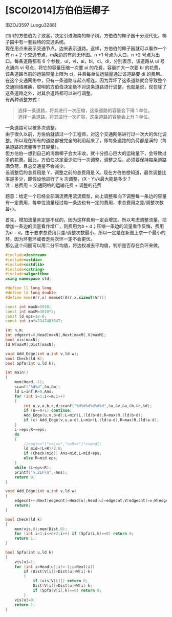# [SCOI2014]方伯伯运椰子
[BZOJ3597 Luogu3288]

四川的方伯伯为了致富，决定引进海南的椰子树。方伯伯的椰子园十分现代化，椰子园中有一套独特的交通系统。  
现在用点来表示交通节点，边来表示道路。这样，方伯伯的椰子园就可以看作一个有 n + 2 个交通节点，m条边的有向无环图。n +1 号点为入口，n +2 号点为出口。每条道路都有 6 个参数，ui，vi，ai，bi，ci，di，分别表示，该道路从 ui 号点通向 vi 号点，将它的容量压缩一次要 ai 的花费，容量扩大一次要 bi 的花费，该条道路当前的运输容量上限为 ci，并且每单位运输量通过该道路要 di 的费用。  
在这个交通网络中，只有一条道路与起点相连。因为弄坏了这条道路就会导致整个交通网络瘫痪，聪明的方伯伯决定绝不对这条道路进行调整，也就是说，现在除了这条道路之外，对其余道路都可以进行调整。  
有两种调整方式：  
>  选择一条道路，将其进行一次压缩，这条道路的容量会下降 1 单位。  
选择一条道路，将其进行一次扩容，这条道路的容量会上升 1 单位。

一条道路可以被多次调整。  
由于很久以前，方伯伯就请过一个工程师，对这个交通网络进行过一次大的优化调整。所以现在所有的道路都被完全的利用起来了，即每条道路的负荷都是满的（每条道路的流量等于其容量）。  
但方伯伯一想到自己的海南椰子会大丰收，就十分担心巨大的运输量下，会导致过多的花费。因此，方伯伯决定至少进行一次调整，调整之后，必须要保持每条道路满负荷，且总交通量不会减少。  
设调整后的总费用是 Y，调整之前的总费用是 X。现在方伯伯想知道，最优调整比率是多少，即假设他进行了 k 次调整，(X - Y)/k最大能是多少？  
注：总费用 = 交通网络的运输花费 + 调整的花费

题意：给定一个已经全部满流费用流流模型，向上调整和向下调整每一条边的容量有一定费用，每单位流量经过每一条边也有一定的费用，求总费用之差/调整次数最小。

首先，增加流量肯定是不优的，因为这样费用一定会增加。所以考虑调整流量。把增加一条边的流量看作增广，则费用为$b+d$；压缩一条边的流量看作反悔，费用为$a-d$。由于要求总费用只差/调整次数最小，所以一定是在新图上求一个最小的环，因为环套环或者走两次环一定不会更优。  
那么这个问题可以用二分平均值，将边权减去平均值，判断是否存在负环来做。

```cpp
#include<iostream>
#include<cstdio>
#include<cstdlib>
#include<cstring>
#include<algorithm>
using namespace std;

#define ll long long
#define ld long double
#define mem(Arr,x) memset(Arr,x,sizeof(Arr))

const int maxN=5010;
const int maxM=3010*2;
const ld eps=1e-8;
const int inf=2147483647;

int n,m;
int edgecnt=0,Head[maxN],Next[maxM],V[maxM];
bool vis[maxN];
ld W[maxM],Dist[maxN];

void Add_Edge(int u,int v,ld w);
bool Check(ld k);
bool Spfa(int u,ld k);

int main()
{
	mem(Head,-1);
	scanf("%d%d",&n,&m);
	ld L=inf,R=0,Ans;
	for (int i=1;i<=m;i++)
	{
		int u,v,a,b,c,d;scanf("%d%d%d%d%d%d",&u,&v,&a,&b,&c,&d);
		if (u==n+1) continue;
		Add_Edge(u,v,b+d);L=min(L,(ld)b+d);R=max(R,(ld)b+d);
		if (c) Add_Edge(v,u,a-d),L=min(L,(ld)a-d),R=max(R,(ld)a-d);
	}
	L-=eps;R+=eps;
	do
	{
		//cout<<"("<<L<<","<<R<<")"<<endl;
		ld mid=(L+R)/2.0;
		if (Check(mid)) Ans=mid,L=mid+eps;
		else R=mid-eps;
	}
	while (L+eps<R);
	printf("%.2LF\n",-Ans);
	return 0;
}

void Add_Edge(int u,int v,ld w)
{
	edgecnt++;Next[edgecnt]=Head[u];Head[u]=edgecnt;V[edgecnt]=v;W[edgecnt]=w;
	return;
}

bool Check(ld k)
{
	mem(vis,0);mem(Dist,0);
	for (int i=1;i<=n+2;i++) if (Spfa(i,k)==0) return 0;
	return 1;
}

bool Spfa(int u,ld k)
{
	vis[u]=1;
	for (int i=Head[u];i!=-1;i=Next[i])
		if (Dist[V[i]]>Dist[u]+W[i]-k)
		{
			if (vis[V[i]]) return 0;
			Dist[V[i]]=Dist[u]+W[i]-k;
			if (Spfa(V[i],k)==0) return 0;
		}
	vis[u]=0;
	return 1;
}
```